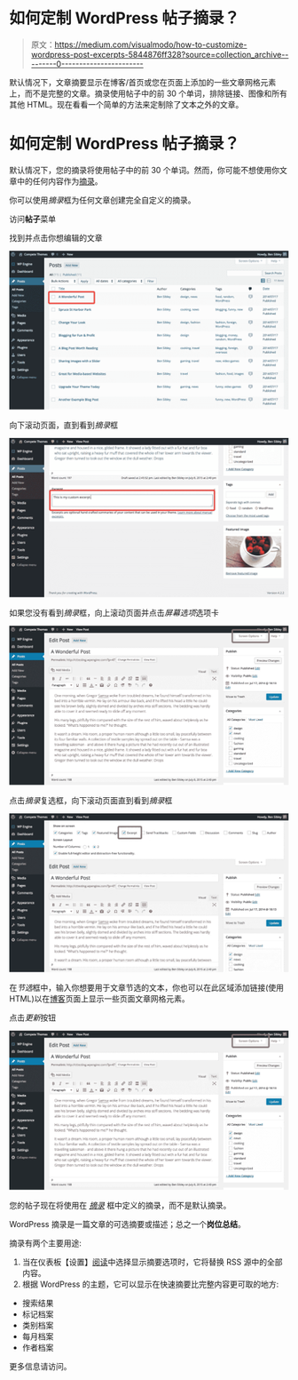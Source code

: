 # 如何定制 WordPress 帖子摘录？

> 原文：<https://medium.com/visualmodo/how-to-customize-wordpress-post-excerpts-5844876ff328?source=collection_archive---------0----------------------->

默认情况下，文章摘要显示在博客/首页或您在页面上添加的一些文章网格元素上，而不是完整的文章。摘录使用帖子中的前 30 个单词，排除链接、图像和所有其他 HTML。现在看看一个简单的方法来定制除了文本之外的文章。

# 如何定制 WordPress 帖子摘录？

默认情况下，您的摘录将使用帖子中的前 30 个单词。然而，你可能不想使用你文章中的任何内容作为[摘录](https://visualmodo.com/)。

你可以使用*摘录*框为任何文章创建完全自定义的摘录。

访问**帖子**菜单

找到并点击你想编辑的文章

![](img/f3ba2fc45b3919adf8a6647b068a1ff6.png)

向下滚动页面，直到看到*摘录*框

![](img/4665aff48f2088d8955d3b9cb4fc6159.png)

如果您没有看到*摘录*框，向上滚动页面并点击*屏幕选项*选项卡

![](img/979186ed5d7975d9caaa00d916c01d0d.png)

点击*摘录*复选框，向下滚动页面直到看到*摘录*框

![](img/7ee19c3661d9d5f8d7385a42451f7a9f.png)

在*节选*框中，输入你想要用于文章节选的文本，你也可以在此区域添加链接(使用 HTML)以在[博客](https://visualmodo.com/)页面上显示一些页面文章网格元素。

点击*更新*按钮

![](img/c7fc83e6c9fdf82f2a45e7327755a58f.png)

您的帖子现在将使用在 [*摘录*](https://visualmodo.com/) 框中定义的摘录，而不是默认摘录。

WordPress 摘录是一篇文章的可选摘要或描述；总之一个**岗位总结**。

摘录有两个主要用途:

1.  当在仪表板【设置】[阅读](https://visualmodo.com/)中选择显示摘要选项时，它将替换 RSS 源中的全部内容。
2.  根据 WordPress 的主题，它可以显示在快速摘要比完整内容更可取的地方:

*   搜索结果
*   标记档案
*   类别档案
*   每月档案
*   作者档案

更多信息请访问。